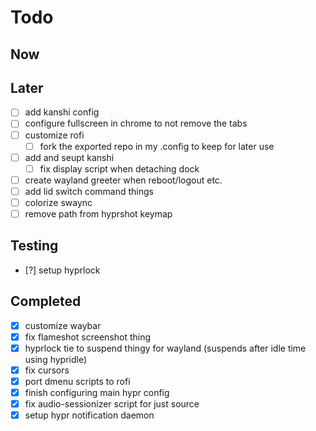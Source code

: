 # Todo

## Now

## Later
- [ ] add kanshi config
- [ ] configure fullscreen in chrome to not remove the tabs
- [ ] customize rofi
    - [ ] fork the exported repo in my .config to keep for later use
- [ ] add and seupt kanshi
    - [ ] fix display script when detaching dock
- [ ] create wayland greeter when reboot/logout etc.
- [ ] add lid switch command things
- [ ] colorize swaync
- [ ] remove path from hyprshot keymap

## Testing
- [?] setup hyprlock

## Completed
- [x] customize waybar
- [x] fix flameshot screenshot thing
- [x] hyprlock tie to suspend thingy for wayland (suspends after idle time using hypridle)
- [x] fix cursors
- [x] port dmenu scripts to rofi
- [x] finish configuring main hypr config
- [x] fix audio-sessionizer script for just source
- [x] setup hypr notification daemon
